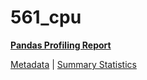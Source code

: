 # 561_cpu

[**Pandas Profiling Report**](../docs_sources/profile/561_cpu.html)

[Metadata](metadata.yaml) | [Summary Statistics](summary_stats.csv)

